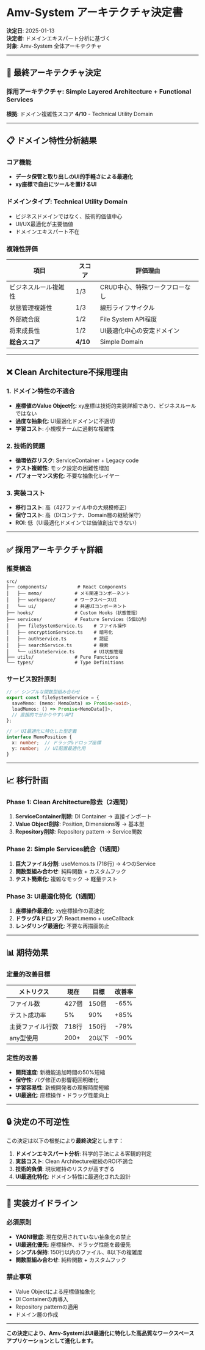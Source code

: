 # Amv-System アーキテクチャ決定書

**決定日**: 2025-01-13  
**決定者**: ドメインエキスパート分析に基づく  
**対象**: Amv-System 全体アーキテクチャ

---

## 🎯 **最終アーキテクチャ決定**

### **採用アーキテクチャ**: Simple Layered Architecture + Functional Services

**根拠**: ドメイン複雑性スコア **4/10** - Technical Utility Domain

---

## 📋 **ドメイン特性分析結果**

### **コア機能**
- **データ保管と取り出しのUI的手軽さによる最適化**
- **xy座標で自由にツールを置けるUI**

### **ドメインタイプ**: Technical Utility Domain
- ビジネスドメインではなく、技術的価値中心
- UI/UX最適化が主要価値
- ドメインエキスパート不在

### **複雑性評価**
| 項目 | スコア | 評価理由 |
|------|--------|----------|
| ビジネスルール複雑性 | 1/3 | CRUD中心、特殊ワークフローなし |
| 状態管理複雑性 | 1/3 | 線形ライフサイクル |
| 外部統合度 | 1/2 | File System API程度 |
| 将来成長性 | 1/2 | UI最適化中心の安定ドメイン |
| **総合スコア** | **4/10** | Simple Domain |

---

## ❌ **Clean Architecture不採用理由**

### **1. ドメイン特性の不適合**
- **座標値のValue Object化**: xy座標は技術的実装詳細であり、ビジネスルールではない
- **過度な抽象化**: UI最適化ドメインに不適切
- **学習コスト**: 小規模チームに過剰な複雑性

### **2. 技術的問題**
- **循環依存リスク**: ServiceContainer + Legacy code
- **テスト複雑性**: モック設定の困難性増加
- **パフォーマンス劣化**: 不要な抽象化レイヤー

### **3. 実装コスト**
- **移行コスト**: 高（427ファイル中の大規模修正）
- **保守コスト**: 高（DIコンテナ、Domain層の継続保守）
- **ROI**: 低（UI最適化ドメインでは価値創出できない）

---

## ✅ **採用アーキテクチャ詳細**

### **推奨構造**
```
src/
├── components/           # React Components
│   ├── memo/            # メモ関連コンポーネント
│   ├── workspace/       # ワークスペースUI
│   └── ui/              # 共通UIコンポーネント
├── hooks/               # Custom Hooks（状態管理）
├── services/            # Feature Services（5個以内）
│   ├── fileSystemService.ts    # ファイル操作
│   ├── encryptionService.ts    # 暗号化
│   ├── authService.ts          # 認証
│   ├── searchService.ts        # 検索
│   └── uiStateService.ts       # UI状態管理
├── utils/               # Pure Functions
└── types/               # Type Definitions
```

### **サービス設計原則**
```typescript
// ✅ シンプルな関数型組み合わせ
export const fileSystemService = {
  saveMemo: (memo: MemoData) => Promise<void>,
  loadMemos: () => Promise<MemoData[]>,
  // 直接的で分かりやすいAPI
};

// ✅ UI最適化に特化した型定義
interface MemoPosition {
  x: number;  // ドラッグ&ドロップ座標
  y: number;  // UI配置最適化用
}
```

---

## 📈 **移行計画**

### **Phase 1: Clean Architecture除去（2週間）**
1. **ServiceContainer削除**: DI Container → 直接インポート
2. **Value Object削除**: Position, Dimensions等 → 基本型
3. **Repository削除**: Repository pattern → Service関数

### **Phase 2: Simple Services統合（1週間）**
1. **巨大ファイル分割**: useMemos.ts (718行) → 4つのService
2. **関数型組み合わせ**: 純粋関数 + カスタムフック
3. **テスト簡素化**: 複雑なモック → 軽量テスト

### **Phase 3: UI最適化特化（1週間）**
1. **座標操作最適化**: xy座標操作の高速化
2. **ドラッグ&ドロップ**: React.memo + useCallback
3. **レンダリング最適化**: 不要な再描画防止

---

## 📊 **期待効果**

### **定量的改善目標**
| メトリクス | 現在 | 目標 | 改善率 |
|------------|------|------|--------|
| ファイル数 | 427個 | 150個 | -65% |
| テスト成功率 | 5% | 90% | +85% |
| 主要ファイル行数 | 718行 | 150行 | -79% |
| any型使用 | 200+ | 20以下 | -90% |

### **定性的改善**
- **開発速度**: 新機能追加時間の50%短縮
- **保守性**: バグ修正の影響範囲明確化
- **学習容易性**: 新規開発者の理解時間短縮
- **UI最適化**: 座標操作・ドラッグ性能向上

---

## 🔒 **決定の不可逆性**

この決定は以下の根拠により**最終決定**とします：

1. **ドメインエキスパート分析**: 科学的手法による客観的判定
2. **実装コスト**: Clean Architecture継続のROI不適合
3. **技術的負債**: 現状維持のリスクが高すぎる
4. **UI最適化特化**: ドメイン特性に最適化された設計

---

## 📝 **実装ガイドライン**

### **必須原則**
- **YAGNI徹底**: 現在使用されていない抽象化の禁止
- **UI最適化優先**: 座標操作、ドラッグ性能を最優先
- **シンプル保持**: 150行以内のファイル、8以下の複雑度
- **関数型組み合わせ**: 純粋関数 + カスタムフック

### **禁止事項**
- Value Objectによる座標値抽象化
- DI Containerの再導入
- Repository patternの適用
- ドメイン層の作成

---

**この決定により、Amv-SystemはUI最適化に特化した高品質なワークスペースアプリケーションとして進化します。**